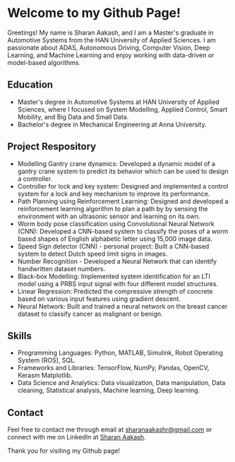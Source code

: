 # Welcome to my Github Page!
Greetings! My name is Sharan Aakash, and I am a Master's graduate in Automotive Systems from the HAN University of Applied Sciences. I am passionate about ADAS, Autonomous Driving, Computer Vision, Deep Learning, and Machine Learning and enjoy working with data-driven or model-based algorithms.

## Education
* Master's degree in Automotive Systems at HAN University of Applied Sciences, where I focused on System Modelling, Applied Control, Smart Mobility, and Big Data and Small Data. 
* Bachelor's degree in Mechanical Engineering at Anna University.

## Project Respository
* Modelling Gantry crane dynamics: Developed a dynamic model of a gantry crane system to predict its behavior which can be used to design a controller.
* Controller for lock and key system: Designed and implemented a control system for a lock and key mechanism to improve its performance.
* Path Planning using Reinforcement Learning: Designed and developed a reinforcement learning algorithm to plan a path by by sensing the environment with an ultrasonic sensor and learning on its own.
* Worm body pose classification using Convolutional Neural Network (CNN): Developed a CNN-based system to classify the poses of a worm based shapes of English alphabetic letter using 15,000 image data.
* Speed Sign detector (CNN) - personal project: Built a CNN-based system to detect Dutch speed limit signs in images.
* Number Recognition - Developed a Neural Network that can identify handwritten dataset numbers.
* Black-box Modelling: Implemented system identification for an LTI model using a PRBS input signal with four different model structures.
* Linear Regression: Predicted the compressive strength of concrete based on various input features using gradient descent.
* Neural Network: Built and trained a neural network on the breast cancer dataset to classify cancer as malignant or benign.

## Skills 
* Programming Languages: Python, MATLAB, Simulink, Robot Operating System (ROS), SQL.
* Frameworks and Libraries: TensorFlow, NumPy, Pandas, OpenCV, Kerasm Matplotlib.
* Data Science and Analytics: Data visualization, Data manipulation, Data cleaning, Statistical analysis, Machine learning, Deep learning.

## Contact
Feel free to contact me through email at sharanaakashr@gmail.com or connect with me on LinkedIn at [Sharan Aakash](www.linkedin.com/in/sharan-aakash).

Thank you for visiting my Github page!


<!---
Sharanaakash13/Sharanaakash13 is a ✨ special ✨ repository because its `README.md` (this file) appears on your GitHub profile.
You can click the Preview link to take a look at your changes.
--->
